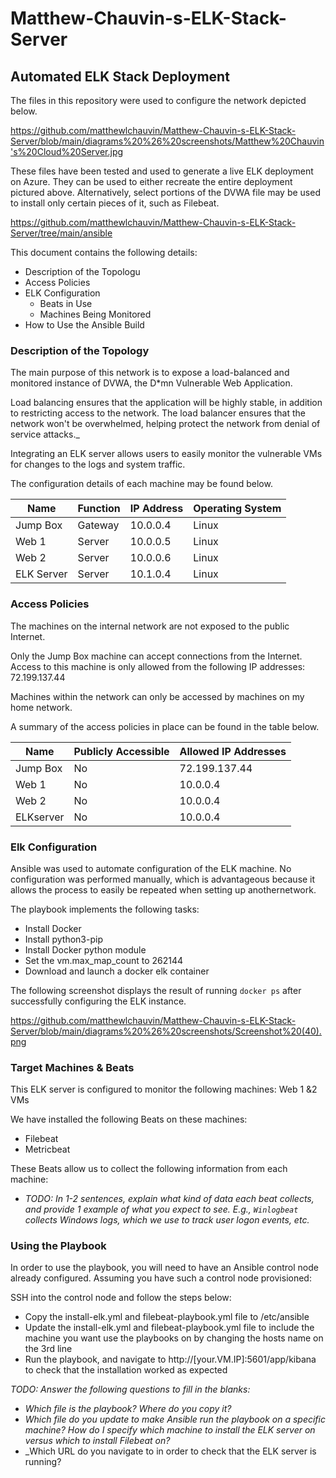 # Matthew-Chauvin-s-ELK-Stack-Server
## Automated ELK Stack Deployment

The files in this repository were used to configure the network depicted below.

https://github.com/matthewlchauvin/Matthew-Chauvin-s-ELK-Stack-Server/blob/main/diagrams%20%26%20screenshots/Matthew%20Chauvin's%20Cloud%20Server.jpg

These files have been tested and used to generate a live ELK deployment on Azure. They can be used to either recreate the entire deployment pictured above. Alternatively, select portions of the DVWA file may be used to install only certain pieces of it, such as Filebeat.

https://github.com/matthewlchauvin/Matthew-Chauvin-s-ELK-Stack-Server/tree/main/ansible

This document contains the following details:
- Description of the Topologu
- Access Policies
- ELK Configuration
  - Beats in Use
  - Machines Being Monitored
- How to Use the Ansible Build


### Description of the Topology

The main purpose of this network is to expose a load-balanced and monitored instance of DVWA, the D*mn Vulnerable Web Application.

Load balancing ensures that the application will be highly stable, in addition to restricting access to the network.
The load balancer ensures that the network won't be overwhelmed, helping protect the network from denial of service attacks._

Integrating an ELK server allows users to easily monitor the vulnerable VMs for changes to the logs and system traffic.


The configuration details of each machine may be found below.

| Name       | Function | IP Address | Operating System |
|------------|----------|------------|------------------|
| Jump Box   | Gateway  | 10.0.0.4   | Linux            |
| Web 1      | Server   | 10.0.0.5   | Linux            |
| Web 2      | Server   | 10.0.0.6   | Linux            |
| ELK Server | Server   | 10.1.0.4   | Linux            |

### Access Policies

The machines on the internal network are not exposed to the public Internet. 

Only the Jump Box machine can accept connections from the Internet. Access to this machine is only allowed from the following IP addresses:
72.199.137.44

Machines within the network can only be accessed by machines on my home network.

A summary of the access policies in place can be found in the table below.

| Name     | Publicly Accessible | Allowed IP Addresses |
|----------|---------------------|----------------------|
| Jump Box | No                  | 72.199.137.44        |
| Web 1    | No                  | 10.0.0.4             |
| Web 2    | No                  | 10.0.0.4             |
| ELKserver| No                  | 10.0.0.4             |

### Elk Configuration

Ansible was used to automate configuration of the ELK machine. No configuration was performed manually, which is advantageous because it allows the process to easily be repeated when setting up anothernetwork.

The playbook implements the following tasks:
- Install Docker
- Install python3-pip
- Install Docker python module
- Set the vm.max_map_count to 262144
- Download and launch a docker elk container

The following screenshot displays the result of running `docker ps` after successfully configuring the ELK instance.

https://github.com/matthewlchauvin/Matthew-Chauvin-s-ELK-Stack-Server/blob/main/diagrams%20%26%20screenshots/Screenshot%20(40).png

### Target Machines & Beats
This ELK server is configured to monitor the following machines:
Web 1 &2 VMs

We have installed the following Beats on these machines:
- Filebeat
- Metricbeat

These Beats allow us to collect the following information from each machine:
- _TODO: In 1-2 sentences, explain what kind of data each beat collects, and provide 1 example of what you expect to see. E.g., `Winlogbeat` collects Windows logs, which we use to track user logon events, etc._

### Using the Playbook
In order to use the playbook, you will need to have an Ansible control node already configured. Assuming you have such a control node provisioned: 

SSH into the control node and follow the steps below:
- Copy the install-elk.yml and filebeat-playbook.yml file to /etc/ansible
- Update the install-elk.yml and filebeat-playbook.yml file to include the machine you want use the playbooks on by changing the hosts name on the 3rd line
- Run the playbook, and navigate to http://[your.VM.IP]:5601/app/kibana to check that the installation worked as expected

_TODO: Answer the following questions to fill in the blanks:_
- _Which file is the playbook? Where do you copy it?_
- _Which file do you update to make Ansible run the playbook on a specific machine? How do I specify which machine to install the ELK server on versus which to install Filebeat on?_
- _Which URL do you navigate to in order to check that the ELK server is running?
